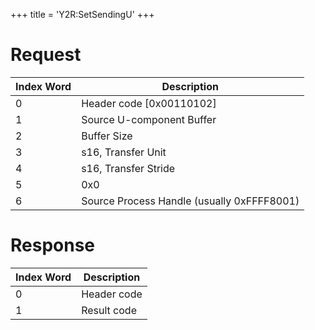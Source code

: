 +++
title = 'Y2R:SetSendingU'
+++

# Request

| Index Word | Description                                |
|------------|--------------------------------------------|
| 0          | Header code \[0x00110102\]                 |
| 1          | Source U-component Buffer                  |
| 2          | Buffer Size                                |
| 3          | s16, Transfer Unit                         |
| 4          | s16, Transfer Stride                       |
| 5          | 0x0                                        |
| 6          | Source Process Handle (usually 0xFFFF8001) |

# Response

| Index Word | Description |
|------------|-------------|
| 0          | Header code |
| 1          | Result code |